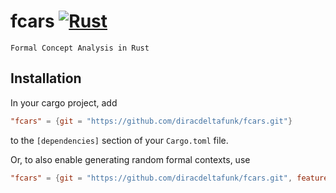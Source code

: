# fcars [![Rust](https://github.com/diracdeltafunk/fcars/actions/workflows/rust.yml/badge.svg)](https://github.com/diracdeltafunk/fcars/actions/workflows/rust.yml)


`Formal Concept Analysis in Rust`

## Installation

In your cargo project, add
```toml
"fcars" = {git = "https://github.com/diracdeltafunk/fcars.git"}
```
to the `[dependencies]` section of your `Cargo.toml` file.

Or, to also enable generating random formal contexts, use
```toml
"fcars" = {git = "https://github.com/diracdeltafunk/fcars.git", features=["random"]}
```

